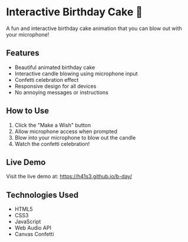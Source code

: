 # Interactive Birthday Cake 🎂

A fun and interactive birthday cake animation that you can blow out with your microphone! 

## Features
- Beautiful animated birthday cake
- Interactive candle blowing using microphone input
- Confetti celebration effect
- Responsive design for all devices
- No annoying messages or instructions

## How to Use
1. Click the "Make a Wish" button
2. Allow microphone access when prompted
3. Blow into your microphone to blow out the candle
4. Watch the confetti celebration!

## Live Demo
Visit the live demo at: https://h41s3.github.io/b-day/

## Technologies Used
- HTML5
- CSS3
- JavaScript
- Web Audio API
- Canvas Confetti 